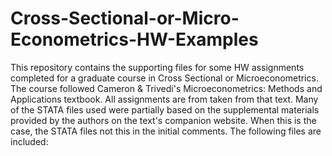 Cross-Sectional-or-Micro-Econometrics-HW-Examples
=================================================

This repository contains the supporting files for some HW assignments completed for a graduate course in Cross Sectional or Microeconometrics.  The course followed Cameron &amp; Trivedi's Microeconometrics: Methods and Applications textbook.  All assignments are from taken from that text.  Many of the STATA files used were partially based on the supplemental materials provided by the authors on the text's companion website.  When this is the case, the STATA files not this in the initial comments.  The following files are included:


